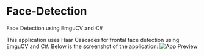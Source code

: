 # Face-Detection
Face Detection using EmguCV and C#

This application uses Haar Cascades for frontal face detection using EmguCV and C#. Below is the screenshot of the application:
![App Preview](https://github.com/techmn/Face-Detection/tree/master/screenshots/screenshot.jpg)
